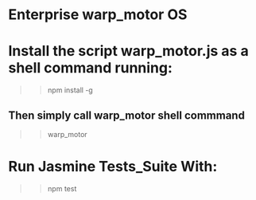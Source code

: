 
# Enterprise warp_motor OS


# Install the script warp_motor.js as a shell command running:

>> npm install -g

## Then simply call warp_motor shell commmand

>> warp_motor


# Run Jasmine Tests_Suite With:

>> npm test